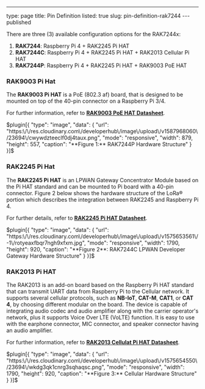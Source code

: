 ---
type: page
title: Pin Definition
listed: true
slug: pin-definition-rak7244
---published

There are three (3) available configuration options for the RAK7244x:

1. **RAK7244**: Raspberry Pi 4 + RAK2245 Pi HAT
2. **RAK7244C**: Raspberry Pi 4 + RAK2245 Pi HAT + RAK2013 Cellular Pi HAT
3. **RAK7244P**: Raspberry Pi 4 + RAK2245 Pi HAT + RAK9003 PoE HAT

### RAK9003 Pi Hat

The **RAK9003 Pi HAT** is a PoE (802.3 af) board, that is designed to be mounted on top of the 40-pin connector on a Raspberry Pi 3/4.

For further information, refer to [**RAK9003 PoE HAT Datasheet**](https://doc.rakwireless.com/datasheet/rakproducts/rak9003-poe-hat).

$plugin[{
    "type": "image",
    "data": {
        "url": "https:\/\/res.cloudinary.com\/developerhub\/image\/upload\/v1587968060\/23694\/cwywdzteeclf0dj4taux.png",
        "mode": "responsive",
        "width": 879,
        "height": 557,
        "caption": "**Figure 1:** RAK7244P Hardware Structure"
    }
}]$

### RAK2245 Pi Hat

The **RAK2245 Pi HAT** is an LPWAN Gateway Concentrator Module based on the Pi HAT standard and can be mounted to Pi board with a 40-pin connector. Figure 2 below shows the hardware structure of the LoRa® portion which describes the integration between RAK2245 and Raspberry Pi 4.

For further details, refer to [**RAK2245 Pi HAT Datasheet**](https://doc.rakwireless.com/datasheet/rakproducts/rak2245-pi-hat-datasheet).

$plugin[{
    "type": "image",
    "data": {
        "url": "https:\/\/res.cloudinary.com\/developerhub\/image\/upload\/v1575653561\/-1\/rotyeaxfbqr7ngh9xfxm.jpg",
        "mode": "responsive",
        "width": 1790,
        "height": 920,
        "caption": "**Figure 2**: RAK7244C LPWAN Developer Gateway Hardware Structure"
    }
}]$

### RAK2013 Pi HAT

The RAK2013 is an add-on board based on the Raspberry Pi HAT standard that can transmit UART data from Raspberry Pi to the Cellular network. It supports several cellular protocols, such as **NB-IoT**, **CAT-M**, **CAT1**, or **CAT 4**, by choosing different modular on the board. The device is capable of integrating audio codec and audio amplifier along with the carrier operator's network, plus it supports Voice Over LTE (VoLTE) function. It is easy to use with the earphone connector, MIC connector, and speaker connector having an audio amplifier.

For further information, refer to [**RAK2013 Cellulat Pi HAT Datasheet**](https://doc.rakwireless.com/datasheet/rakproducts/rak2013-cellular-datasheet).

$plugin[{
    "type": "image",
    "data": {
        "url": "https:\/\/res.cloudinary.com\/developerhub\/image\/upload\/v1575654550\/23694\/wkdg3qk1cnrg3sqhaqsc.png",
        "mode": "responsive",
        "width": 1790,
        "height": 920,
        "caption": "**Figure 3:** Cellular Hardware Structure"
    }
}]$

